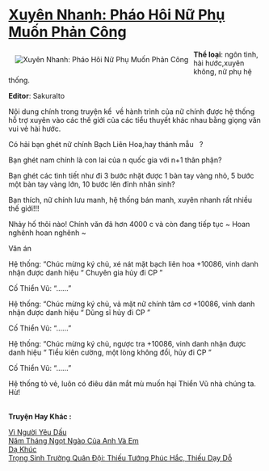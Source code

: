 <a href="https://utruyen.com/truyen/xuyen-nhanh-phao-hoi-nu-phu-muon-phan-cong/19273/" title="Xuyên Nhanh: Pháo Hôi Nữ Phụ Muốn Phản Công"><h1>Xuyên Nhanh: Pháo Hôi Nữ Phụ Muốn Phản Công</h1></a><div style="display:table"><img align="right" style="float: left; padding: 10px;" src="https://utruyen.com/images/story/200x260/xuyen-nhanh-phao-hoi-nu-phu-muon-phan-cong.jpg" alt="Xuyên Nhanh: Pháo Hôi Nữ Phụ Muốn Phản Công"><b>Thể loại</b>: ngôn tình, hài hước,xuyên không, nữ phụ hệ thống.<p></p><b>Editor</b>: SakuraIto<p></p>Nội dung chính trong truyện kể  về hành trình của nữ chính được hệ thống hỗ trợ xuyên vào các thế giới của các tiểu thuyết khác nhau bằng giọng văn vui vẻ hài hước.<p></p>Có hải bạn ghét nữ chính Bạch Liên Hoa,hay thánh mẫu   ?<p></p>Bạn ghét nam chính là con lai của n quốc gia với n+1 thân phận?<p></p>Bạn ghét các tình tiết như đi 3 bước nhặt được 1 bàn tay vàng nhỏ, 5 bước một bàn tay vàng lớn, 10 bước lên đỉnh nhân sinh?<p></p>Bạn thích, nữ chính lưu manh, hệ thống bán manh, xuyên nhanh rất nhiều thế giới!!!<p></p>Nhảy hố thôi nào! Chính văn đã hơn 4000 c và còn đang tiếp tục ~ Hoan nghênh hoan nghênh ~<p></p>Văn án<p></p>Hệ thống: “Chúc mừng ký chủ, xé nát mặt bạch liên hoa +10086, vinh danh nhận được danh hiệu “ Chuyên gia hủy đi CP ”<p></p>Cố Thiển Vũ: “……”<p></p>Hệ thống: “Chúc mừng ký chủ, vả mặt nữ chính tâm cơ +10086, vinh danh nhận được danh hiệu “ Dũng sĩ hủy đi CP ”<p></p>Cố Thiển Vũ: “……”<p></p>Hệ thống: “Chúc mừng ký chủ, ngược tra +10086, vinh danh nhận được danh hiệu “ Tiểu kiên cường, một lòng không đổi, hủy đi CP ”<p></p>Cố Thiển Vũ: “……”<p></p>Hệ thống tỏ vẻ, luôn có điêu dân mắt mù muốn hại Thiển Vũ nhà chúng ta. Hừ!</div><p><br><b>Truyện Hay Khác :</b></p><a href="https://utruyen.com/truyen/vi-nguoi-yeu-dau/19241/" alt="Vì Người Yêu Dấu">Vì Người Yêu Dấu</a><br/><a href="https://github.com/quanluxury/ngontinhhot/tree/master/truyenhay/19008/" alt="Năm Tháng Ngọt Ngào Của Anh Và Em">Năm Tháng Ngọt Ngào Của Anh Và Em</a><br/><a href="https://github.com/quanluxury/ngontinhhot/tree/master/truyenhay/20410/" alt="Dạ Khúc">Dạ Khúc</a><br/><a href="https://github.com/quanluxury/ngontinhhot/tree/master/truyenhay/17389/" alt="Trọng Sinh Trường Quân Đội: Thiếu Tướng Phúc Hắc, Thiếu Dạy Dỗ">Trọng Sinh Trường Quân Đội: Thiếu Tướng Phúc Hắc, Thiếu Dạy Dỗ</a><br/>
